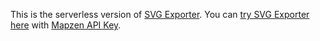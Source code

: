 This is the serverless version of [SVG Exporter](https://github.com/hanbyul-here/svg-exporter). You can [try SVG Exporter here](https://svg-exporter.netlify.com) with [Mapzen API Key](https://mapzen.com/developers/).